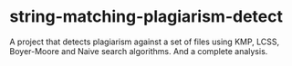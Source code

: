 # string-matching-plagiarism-detect
A project that detects plagiarism against a set of files using KMP, LCSS, Boyer-Moore and Naive search algorithms. And a complete analysis.
